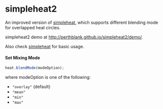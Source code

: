 simpleheat2
==========

An improved version of [simpleheat](https://github.com/mourner/simpleheat), which supports different blending mode for overlapped heat circles.

simpleheat2 demo at http://perthblank.github.io/simpleheat2/demo/.

Also check [simpleheat](https://github.com/mourner/simpleheat) for basic usage.

#### Set Mixing Mode

```js
heat.blendMode(modeOption);
```
where modeOption is one of the following:
* `"overlay"` (default)
* `"mean"`
* `"min"`
* `"max"`

